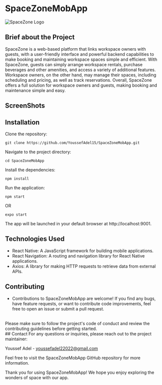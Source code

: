 # SpaceZoneMobApp
![SpaceZone Logo](https://gcdnb.pbrd.co/images/gLTyUYzXlRcI.png?o=1)
<br>
## Brief about the Project
SpaceZone is a web-based platform that links workspace owners with guests, with a user-friendly interface and powerful backend capabilities to make booking and maintaining workspace spaces simple and efficient. With SpaceZone, guests can simply arrange workspace rentals, purchase beverages and other amenities, and access a variety of additional features. Workspace owners, on the other hand, may manage their spaces, including scheduling and pricing, as well as track reservations. Overall, SpaceZone offers a full solution for workspace owners and guests, making booking and maintenance simple and easy.

## ScreenShots

## Installation
Clone the repository:
```
git clone https://github.com/YoussefAdel15/SpaceZoneMobApp.git
```
Navigate to the project directory:
```
cd SpaceZoneMobApp
```
Install the dependencies:
```
npm install
```
Run the application:
```
npm start
```
OR
```
expo start
```

The app will be launched in your default browser at http://localhost:9001.

## Technologies Used
- React Native: A JavaScript framework for building mobile applications.
- React Navigation: A routing and navigation library for React Native applications.
- Axios: A library for making HTTP requests to retrieve data from external APIs.

## Contributing
- Contributions to SpaceZoneMobApp are welcome! If you find any bugs, have feature requests, or want to contribute code improvements, feel free to open an issue or submit a pull request.
<br>
Please make sure to follow the project's code of conduct and review the contributing guidelines before getting started.
<br>
## Contact
For any questions or inquiries, please reach out to the project maintainer:<br>

Youssef Adel - youssefadel22022@gmail.com<br>

Feel free to visit the SpaceZoneMobApp GitHub repository for more information.<br>

Thank you for using SpaceZoneMobApp! We hope you enjoy exploring the wonders of space with our app.
